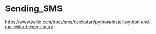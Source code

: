 # Sending_SMS

https://www.twilio.com/docs/sms/quickstart/python#install-python-and-the-twilio-helper-library
